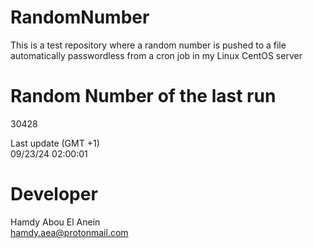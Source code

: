 # RandomNumber    
This is a test repository where a random number is pushed to a file automatically passwordless from a cron job in my Linux CentOS server    
# Random Number of the last run   
30428
      
Last update (GMT +1)    
09/23/24 02:00:01
# Developer    
Hamdy Abou El Anein   
hamdy.aea@protonmail.com
